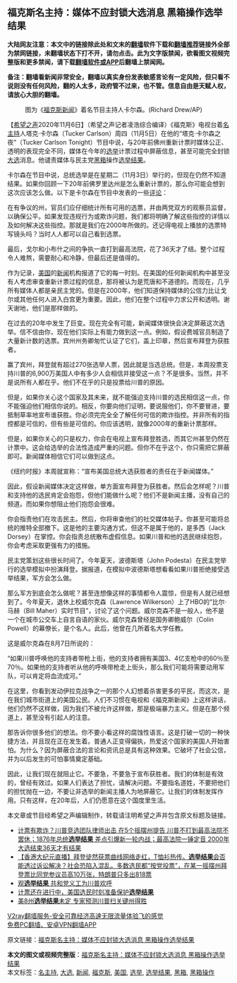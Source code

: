  <h2>福克斯名主持：媒体不应封锁大选消息 黑箱操作选举结果</h2> <p class="notice"><b>大陆网友注意：本文中的链接除此处和文末的<a href="https://github.com/bannedbook/fanqiang" >翻墙</a>软件下载和<a href="https://github.com/killgcd/justmysocks/blob/master/README.md">翻墙推荐</a>链接外全部为禁网链接，未翻墙状态下打不开，请勿点击。此为文字版禁闻，欲看图文视频完整版和更多禁闻，请下载<a href="https://github.com/bannedbook/fanqiang">翻墙软件或APP</a>后翻墙上禁闻网。</p><p>备注：翻墙看新闻非常安全，翻墙以真实身份发表敏感言论有一定风险，但只看不说则没有任何风险，翻的人太多，政府管不过来，也不管。信息自由是天赋人权，请放心大胆的翻墙。</b></p>  <div class="entry"> <figure><figcaption>图为《<a href="https://www.bannedbook.org/bnews/tag/%e7%a6%8f%e5%85%8b%e6%96%af/" class="st_tag internal_tag" rel="tag" title="标签 福克斯 下的日志">福克斯</a><a href="https://www.bannedbook.org/bnews/tag/%E6%96%B0%E9%97%BB/" class="st_tag internal_tag" rel="tag" title="标签 新闻 下的日志">新闻</a>》着名节目主持人卡尔森。(Richard Drew/AP) </figcaption></figure> <p>【<span class='wp_keywordlink_affiliate'><a href="https://www.soundofhope.org" title="希望之声" target="_blank">希望之声</a></span>2020年11月6日】（希望之声记者凌浩综合编译）《福克斯》电视台着<a href="https://www.bannedbook.org/bnews/tag/%E5%90%8D%E4%B8%BB%E6%8C%81/" class="st_tag internal_tag" rel="tag" title="标签 名主持 下的日志">名主持</a>人塔克·卡尔森（Tucker Carlson）周四（11月5日）在他的“塔克·卡尔森之夜”（Tucker Carlson Tonight）节目中说，与20年前佛州重新计票时媒体公正、透明的表现完全不同，媒体在今年的<a href="https://www.bannedbook.org/bnews/tag/%e9%80%89%e4%b8%be/" class="st_tag internal_tag" rel="tag" title="标签 选举 下的日志">选举</a>计票过程中屏蔽信息，甚至可能完全封锁<a href="https://www.bannedbook.org/bnews/tag/%e5%a4%a7%e9%80%89/" class="st_tag internal_tag" rel="tag" title="标签 大选 下的日志">大选</a>消息。他谴责媒体与民主党<a href="https://www.bannedbook.org/bnews/tag/%E9%BB%91%E7%AE%B1/" class="st_tag internal_tag" rel="tag" title="标签 黑箱 下的日志">黑箱</a>操作<a href="https://www.bannedbook.org/bnews/tag/%E9%80%89%E4%B8%BE%E7%BB%93%E6%9E%9C/" class="st_tag internal_tag" rel="tag" title="标签 选举结果 下的日志">选举结果</a>。</p> <p>卡尔森在节目中说，总统选举是在星期二（11月3日）举行的，但现在仍然不知道结果。如果你回顾一下20年前佛罗里达州是怎么重新计票的，那么你可能会想到这次应该怎么做。以下是卡尔森在节目中发表的一些<span class='wp_keywordlink_affiliate'><a href="https://www.bannedbook.org/bnews/comments/" title="新闻评论" target="_blank">评论</a></span>：</p> <p>在有争议的州，官员们应仔细统计所有可用的选票，并由两党双方的观察员监督，以确保公平。如果发现违规行为或欺诈问题，我们都将明确了解这些指控的详情以及如何解决这些指控。那就是我们在2000年所做的。还记得电视上播放的选票特写镜头吗？当时人人都可以自己看到选票。</p> <p>最后，戈尔和小布什之间的争执一直打到最高法院，花了36天才了结。整个过程令人难熬，需要耐心和冷静，但最后还是值得的。</p> <p>作为记录，<a href="https://www.bannedbook.org/bnews/tag/%e7%be%8e%e5%9b%bd/" class="st_tag internal_tag" rel="tag" title="标签 美国 下的日志">美国</a>的<span class='wp_keywordlink_affiliate'><a href="https://www.bannedbook.org/" title="新闻">新闻</a></span>机构报道了它的每一时刻。在美国的任何新闻机构中甚至没有人考虑审查重新计票过程的信息，那将被认为是荒唐和不道德的。而现在，几乎所有媒体人都是亲民主党的。但是在2000年，他们知道保持媒体的公信力比让戈尔或其他任何人进入白宫更为重要。因此，他们在整个过程中力求公开和透明。谢天谢地，他们是那样做的。</p>  <p>在过去的20年中发生了巨变。现在完全有可能，新闻媒体很快会决定屏蔽这次选举。信不信由你，现在他们实际上有能力做到这一点。例如，假设费城官员制造了大量新计数的选票。宾州州务卿匆忙认证了它们，盖上印章，然后宣布拜登为获胜者。</p> <p>赢了宾州，拜登就有超过270张选举人票，因此就是当选总统。但是，本周投票支持川普的6,900万美国人中有多少人会相信并接受这一点？不是很多。当然，并不是说所有人都在乎。他们不在乎的只是投票给川普的原因。</p> <p>但是，如果你关心这个国家及其未来，就不能强迫支持川普的选民相信这一点，你不能强迫他们相信你说的。相反，你要向他们证明，要说服他们，你不要冒进，要抵制草率地宣布谁获胜。你必须完完全全了解任何可信的欺诈指控。并非所有的指控都是可信的，但有些是可信的。你应该透明，就像2000年的重新计票那样。</p> <p>但是，如果你关心的只是权力，你会在电视上宣布拜登胜选，而其它州甚至仍然在计票中。这会给选举的合法性造成严重的问题。但你不在乎这个，你只需把它屏蔽即可。新闻媒体相信它们可以做到这点。</p> <p>《纽约时报》本周就宣称：“宣布美国总统大选获胜者的责任在于新闻媒体。”</p>  <p>因此，假设新闻媒体决定这样做，单方面宣布拜登为获胜者。然后会怎样呢？川普和支持他的选民肯定会抱怨，但他们能做什么呢？他们不是新闻主播，没有自己的频道。而如果你想阻止他们抱怨会很难。</p> <p>你会指责他们在攻击民主。然后，你将审查他们的社交媒体帖子。你甚至可能将总统的推特全部撤下。这是他的主要沟通方式，但这不是属于他的，是多西（Jack Dorsey）在掌控。你会指责总统散布虚假信息。如果川普和他的选民继续抱怨，你会考虑采取更强有力的措施。</p> <p>民主党策划这些很长时间了。今年夏天，波德斯塔（John Podesta）在民主党举行的选举模拟中扮演拜登。据报道，在模拟中波德斯塔想看看如果川普拒绝接受选举结果，军方会怎么做。</p> <p>那么军方到底会怎么做呢？甚至连想像这样的事情都令人震惊，但是有人就已经想到了。今年夏天，退休上校威尔克森（Lawrence Wilkerson）上了HBO的“比尔·马赫（Bill Maher）实时节目”，讨论了这个问题。威尔克森不是一般人，他不是一个在城市公交车上自言自语的家伙。威尔克森曾经是国务卿鲍威尔（Colin Powell）的幕僚长，是个名人。此后，他曾在几所着名大学任教。</p> <p>这是威尔克森在8月7日所说的：</p>  <p>“如果川普呼唤他的支持者带枪上街，他的支持者拥有美国3、4亿支枪中的60％至70％。如果他的支持者听从他的呼唤带枪走上街头，那么我们可能将需要动用军队，可以肯定将血流成河。”</p> <p>在这里，你看到发动伊拉克战争之一的那个人幻想着杀害更多的平民，而这次，是在我们城市街道上的美国公民。人们不习惯在电视和《福克斯新闻》上这样讲话，他们仍然不这样做，因为我们不被允许这样做，那是极端暴力主义。但是在那个频道上，甚至没有引起人的注意。</p> <p>那告诉你很多他们的想法。你不要小看这样的腐蚀性语言。这是打破一切的一种快捷方法，并且现在正在发生着。普通人正变得偏执，热爱这个国家的美国人开始害怕。为什么？因为屏蔽合法的言论和资讯总是具有这种效果。它破坏了社会公信，并为以后发生的可怕事情奠定基础。</p> <p>因此，让我们现在就阻止它。不要急，不要急于宣布获胜者。我们的体制是有效的，曾经有效过。如果人们表达了担忧，请解决问题。不要指名道姓，不要把他们的担忧抛在一边，不要让非选举的新闻主播人为地屏蔽它。让我们的体制发挥作用。只有这样，在20年后，人们仍愿意在这个国度里生活。</p> <p>本文章或节目经希望之声编辑制作，转载请注明希望之声并包含原文标题及链接。</p>  <ul class='op-related-articles' title='相关阅读'> <li><a href='https://www.bannedbook.org/bnews/bannedvideo/20201106/1426767.html' target='_blank'>计票有欺诈？川普竞选团队律师出击 在5个摇摆州提告 川普不打到最高法院不罢休；1876年总统<b>选举结果</b> 差点引爆新一轮内战；最高法院一锤定音 2000年大选结束36天才有结果</a></li> <li><a href='https://www.bannedbook.org/bnews/bannedvideo/20201106/1426766.html' target='_blank'>【香港大纪元直播】拜登徒然获票曲线网络走红，T恤衫热传。<b>选举结果</b>会否能透过诉讼解决？社会恐陷入混乱。多数选民都“按党投票”，在某一摇摆州拜登票比同党参议员高10万张，特朗普只多出818票</a></li> <li><a href='https://www.bannedbook.org/bnews/bannedvideo/20201105/1426086.html' target='_blank'>观<b>选举结果</b> 共和党义工为川普欢呼</a></li> <li><a href='https://www.bannedbook.org/bnews/worldnews/usa/20201105/1426059.html' target='_blank'>计票还在进行中，美国选民时刻准备保护<b>选举结果</b></a></li> <li><a href='https://www.bannedbook.org/bnews/bannedvideo/20201105/1425940.html' target='_blank'>美8州<b>选举结果</b>未定 专家预测川普扫关键州得胜</a></li> </ul> <p class="texttj"> <a href="https://www.bannedbook.org/forum23/topic22702.html" target="_blank">V2ray翻墙服务-安全可靠经济高速无限流量体验飞的感觉</a><br/> <a href="https://github.com/bannedbook/fanqiang/wiki/%E7%A6%81%E9%97%BB%E7%BD%91%E5%AE%89%E5%8D%93%E7%BF%BB%E5%A2%99%E6%96%B0%E9%97%BBAPP" target="_blank">免费PC翻墙、安卓VPN翻墙APP</a></p><p>原文链接：<a class="src_link"  href="https://www.soundofhope.org/post/440104" target="_blank">福克斯名主持：媒体不应封锁大选消息 黑箱操作选举结果</a></p><a name='sharetosocial'></a>       <div><b>本文的图文或视频完整版</b>：<a href='https://www.bannedbook.org/bnews/comments/20201107/1427087.html'>福克斯名主持：媒体不应封锁大选消息 黑箱操作选举结果</a></div>  </div><!--END ENTRY--> <div class="postfooter"> <div>本文标签：<a href="https://www.bannedbook.org/bnews/tag/%E5%90%8D%E4%B8%BB%E6%8C%81/" rel="tag">名主持</a>, <a href="https://www.bannedbook.org/bnews/tag/%e5%a4%a7%e9%80%89/" rel="tag">大选</a>, <a href="https://www.bannedbook.org/bnews/tag/%E6%96%B0%E9%97%BB/" rel="tag">新闻</a>, <a href="https://www.bannedbook.org/bnews/tag/%e7%a6%8f%e5%85%8b%e6%96%af/" rel="tag">福克斯</a>, <a href="https://www.bannedbook.org/bnews/tag/%e7%be%8e%e5%9b%bd/" rel="tag">美国</a>, <a href="https://www.bannedbook.org/bnews/tag/%e9%80%89%e4%b8%be/" rel="tag">选举</a>, <a href="https://www.bannedbook.org/bnews/tag/%E9%80%89%E4%B8%BE%E7%BB%93%E6%9E%9C/" rel="tag">选举结果</a>, <a href="https://www.bannedbook.org/bnews/tag/%E9%BB%91%E7%AE%B1/" rel="tag">黑箱</a>, <a href="https://www.bannedbook.org/bnews/tag/%E9%BB%91%E7%AE%B1%E6%93%8D%E4%BD%9C/" rel="tag">黑箱操作</a></div>  </div><!--END POSTFOOTER--> 